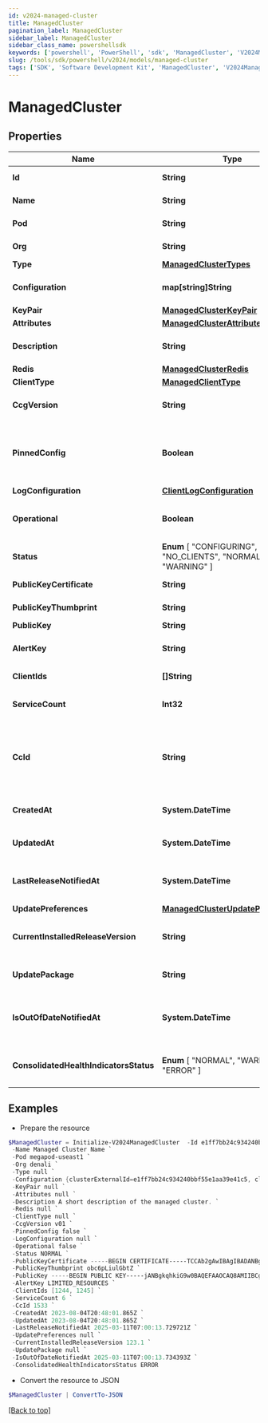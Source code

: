 ```yaml
---
id: v2024-managed-cluster
title: ManagedCluster
pagination_label: ManagedCluster
sidebar_label: ManagedCluster
sidebar_class_name: powershellsdk
keywords: ['powershell', 'PowerShell', 'sdk', 'ManagedCluster', 'V2024ManagedCluster'] 
slug: /tools/sdk/powershell/v2024/models/managed-cluster
tags: ['SDK', 'Software Development Kit', 'ManagedCluster', 'V2024ManagedCluster']
---
```



# ManagedCluster

## Properties

Name | Type | Description | Notes
------------ | ------------- | ------------- | -------------
**Id** | **String** | ManagedCluster ID | [required]
**Name** | **String** | ManagedCluster name | [optional] 
**Pod** | **String** | ManagedCluster pod | [optional] 
**Org** | **String** | ManagedCluster org | [optional] 
**Type** | [**ManagedClusterTypes**](managed-cluster-types) |  | [optional] 
**Configuration** | **map[string]String** | ManagedProcess configuration map | [optional] 
**KeyPair** | [**ManagedClusterKeyPair**](managed-cluster-key-pair) |  | [optional] 
**Attributes** | [**ManagedClusterAttributes**](managed-cluster-attributes) |  | [optional] 
**Description** | **String** | ManagedCluster description | [optional] [default to "q"]
**Redis** | [**ManagedClusterRedis**](managed-cluster-redis) |  | [optional] 
**ClientType** | [**ManagedClientType**](managed-client-type) |  | [required]
**CcgVersion** | **String** | CCG version used by the ManagedCluster | [required]
**PinnedConfig** | **Boolean** | boolean flag indiacting whether or not the cluster configuration is pinned | [optional] [default to $false]
**LogConfiguration** | [**ClientLogConfiguration**](client-log-configuration) |  | [optional] 
**Operational** | **Boolean** | Whether or not the cluster is operational or not | [optional] [default to $false]
**Status** |  **Enum** [  "CONFIGURING",    "FAILED",    "NO_CLIENTS",    "NORMAL",    "WARNING" ] | Cluster status | [optional] 
**PublicKeyCertificate** | **String** | Public key certificate | [optional] 
**PublicKeyThumbprint** | **String** | Public key thumbprint | [optional] 
**PublicKey** | **String** | Public key | [optional] 
**AlertKey** | **String** | Key describing any immediate cluster alerts | [optional] 
**ClientIds** | **[]String** | List of clients in a cluster | [optional] 
**ServiceCount** | **Int32** | Number of services bound to a cluster | [optional] [default to 0]
**CcId** | **String** | CC ID only used in calling CC, will be removed without notice when Migration to CEGS is finished | [optional] [default to "0"]
**CreatedAt** | **System.DateTime** | The date/time this cluster was created | [optional] 
**UpdatedAt** | **System.DateTime** | The date/time this cluster was last updated | [optional] 
**LastReleaseNotifiedAt** | **System.DateTime** | The date/time this cluster was notified for the last release | [optional] 
**UpdatePreferences** | [**ManagedClusterUpdatePreferences**](managed-cluster-update-preferences) |  | [optional] 
**CurrentInstalledReleaseVersion** | **String** | The current installed release on the Managed cluster | [optional] 
**UpdatePackage** | **String** | New available updates for the Managed cluster | [optional] 
**IsOutOfDateNotifiedAt** | **System.DateTime** | The time at which out of date notification was sent for the Managed cluster | [optional] 
**ConsolidatedHealthIndicatorsStatus** |  **Enum** [  "NORMAL",    "WARNING",    "ERROR" ] | The consolidated Health Status for the Managed cluster | [optional] 

## Examples

- Prepare the resource
```powershell
$ManagedCluster = Initialize-V2024ManagedCluster  -Id e1ff7bb24c934240bbf55e1aa39e41c5 `
 -Name Managed Cluster Name `
 -Pod megapod-useast1 `
 -Org denali `
 -Type null `
 -Configuration {clusterExternalId=e1ff7bb24c934240bbf55e1aa39e41c5, clusterType=sqsCluster, gmtOffset=-5} `
 -KeyPair null `
 -Attributes null `
 -Description A short description of the managed cluster. `
 -Redis null `
 -ClientType null `
 -CcgVersion v01 `
 -PinnedConfig false `
 -LogConfiguration null `
 -Operational false `
 -Status NORMAL `
 -PublicKeyCertificate -----BEGIN CERTIFICATE-----TCCAb2gAwIBAgIBADANBgkqhkiG9w0BAQsFADAuMQ0wCwYDVQQD-----END CERTIFICATE----- `
 -PublicKeyThumbprint obc6pLiulGbtZ `
 -PublicKey -----BEGIN PUBLIC KEY-----jANBgkqhkiG9w0BAQEFAAOCAQ8AMIIBCgKCAQEA3WgnsxP52MDgBTfHR+5n4-----END PUBLIC KEY----- `
 -AlertKey LIMITED_RESOURCES `
 -ClientIds [1244, 1245] `
 -ServiceCount 6 `
 -CcId 1533 `
 -CreatedAt 2023-08-04T20:48:01.865Z `
 -UpdatedAt 2023-08-04T20:48:01.865Z `
 -LastReleaseNotifiedAt 2025-03-11T07:00:13.729721Z `
 -UpdatePreferences null `
 -CurrentInstalledReleaseVersion 123.1 `
 -UpdatePackage null `
 -IsOutOfDateNotifiedAt 2025-03-11T07:00:13.734393Z `
 -ConsolidatedHealthIndicatorsStatus ERROR
```

- Convert the resource to JSON
```powershell
$ManagedCluster | ConvertTo-JSON
```


[[Back to top]](#) 

